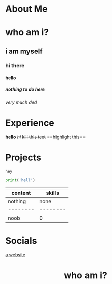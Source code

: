 # About Me
# who am i?
## i am myself
### hi there
#### hello
##### nothing to do here
###### very much ded
# Experience
**hello**
*hi*
~~kill this text~~
==highlight this==
# Projects
`hey`

```python 
print('hell')
 ```
content | skills
--------|--------
nothing | none 
--------|--------
noob    |0

# Socials
[a website](https://www.knowledgehut.com/blog/web-development/what-is-markdown)

<h1 align="center">who am i?   </h1>
